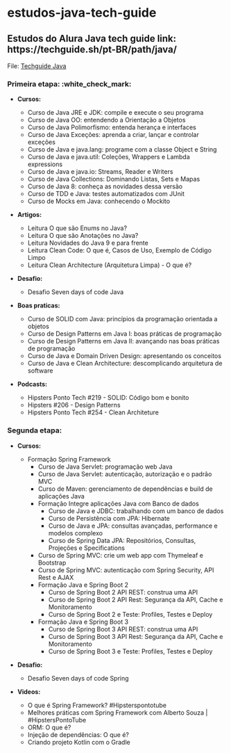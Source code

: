# estudos-java-tech-guide
<h2>Estudos do Alura Java tech guide link: https://techguide.sh/pt-BR/path/java/</h2>

File:  [Techguide Java](TECHGUIDE.md) 

<h3>Primeira etapa: :white_check_mark: </h3>

- <b>Cursos:</b>
  - Curso de Java JRE e JDK: compile e execute o seu programa                               
  - Curso de Java OO: entendendo a Orientação a Objetos                                     
  - Curso de Java Polimorfismo: entenda herança e interfaces                               
  - Curso de Java Exceções: aprenda a criar, lançar e controlar exceções                   
  - Curso de Java e java.lang: programe com a classe Object e String                       
  - Curso de Java e java.util: Coleções, Wrappers e Lambda expressions                     
  - Curso de Java e java.io: Streams, Reader e Writers                                     
  - Curso de Java Collections: Dominando Listas, Sets e Mapas                               
  - Curso de Java 8: conheça as novidades dessa versão                                  
  - Curso de TDD e Java: testes automatizados com JUnit                                    
  - Curso de Mocks em Java: conhecendo o Mockito                                        
   
  
- <b>Artigos:</b>
  - Leitura O que são Enums no Java?                                                        
  - Leitura O que são Anotações no Java? 
  - Leitura Novidades do Java 9 e para frente                                               
  - Leitura Clean Code: O que é, Casos de Uso, Exemplo de Código Limpo
  - Leitura Clean Architecture (Arquitetura Limpa) - O que é?
  
  
- <b>Desafio:</b>
  - Desafio Seven days of code Java                                                        


- <b>Boas praticas:</b>
  - Curso de SOLID com Java: princípios da programação orientada a objetos                 
  - Curso de Design Patterns em Java I: boas práticas de programação                       
  - Curso de Design Patterns em Java II: avançando nas boas práticas de programação         
  - Curso de Java e Domain Driven Design: apresentando os conceitos                        
  - Curso de Java e Clean Architecture: descomplicando arquitetura de software             


- <b>Podcasts:</b>
  - Hipsters Ponto Tech #219 - SOLID: Código bom e bonito                                  
  - Hipsters #206 - Design Patterns                                                         
  - Hipsters Ponto Tech #254 - Clean Architeture                                            


<h3>Segunda etapa: </h3>

- <b>Cursos:</b>                
  - Formação Spring Framework               
    - Curso de Java Servlet: programação web Java                                  
    - Curso de Java Servlet: autenticação, autorização e o padrão MVC                              
    - Curso de Maven: gerenciamento de dependências e build de aplicações Java 
    - Formação Integre aplicações Java com Banco de dados
      - Curso de Java e JDBC: trabalhando com um banco de dados                                    
      - Curso de Persistência com JPA: Hibernate                             
      - Curso de Java e JPA: consultas avançadas, performance e modelos complexo
      - Curso de Spring Data JPA: Repositórios, Consultas, Projeções e Specifications                                    
    - Curso de Spring MVC: crie um web app com Thymeleaf e Bootstrap       
    - Curso de Spring MVC: autenticação com Spring Security, API Rest e AJAX
    - Formação Java e Spring Boot 2
      - Curso de Spring Boot 2 API REST: construa uma API
      - Curso de Spring Boot 2 API Rest: Segurança da API, Cache e Monitoramento
      - Curso de Spring Boot 2 e Teste: Profiles, Testes e Deploy
    - Formação Java e Spring Boot 3
      - Curso de Spring Boot 3 API REST: construa uma API
      - Curso de Spring Boot 3 API Rest: Segurança da API, Cache e Monitoramento
      - Curso de Spring Boot 3 e Teste: Profiles, Testes e Deploy      
   
  
- <b>Desafio:</b>
  - Desafio Seven days of code Spring                                                        
       

- <b>Videos:</b>
  - O que é Spring Framework? #Hipsterspontotube
  - Melhores práticas com Spring Framework com Alberto Souza | #HipstersPontoTube
  - ORM: O que é?
  - Injeção de dependências: O que é?
  - Criando projeto Kotlin com o Gradle
